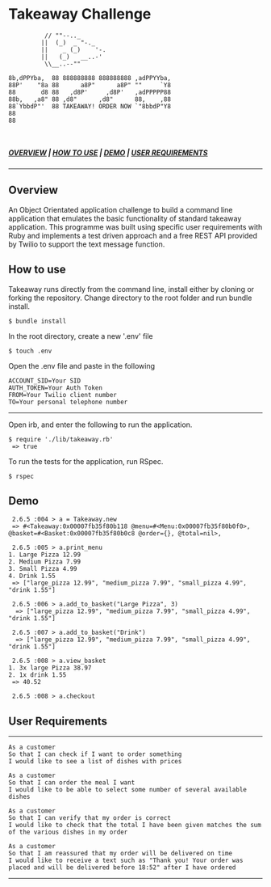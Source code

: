 # Takeaway Challenge
```
          // ""--.._
         ||  (_)  _ "-._
         ||    _ (_)    '-.
         ||   (_)   __..-'
          \\__..--""
                                                   
8b,dPPYba,  88 888888888 888888888 ,adPPYYba,  
88P'    "8a 88      a8P"      a8P" ""     `Y8  
88       d8 88   ,d8P'     ,d8P'   ,adPPPPP88  
88b,   ,a8" 88 ,d8"      ,d8"      88,    ,88  
88`YbbdP"'  88 TAKEAWAY! ORDER NOW `"8bbdP"Y8   
88                                             
88                                               

                                              
```
##### [*OVERVIEW*](#Overview) | [*HOW TO USE*](#How-to-use) | [*DEMO*](#Demo) | [*USER REQUIREMENTS*](#User-Requirements )
___

## Overview

An Object Orientated application challenge to build a command line application that emulates the basic functionality of standard takeaway application. This programme was built using specific user requirements with Ruby and implements a test driven approach and a free REST API provided by Twilio to support the text message function. 

## How to use

Takeaway runs directly from the command line, install either by cloning or forking the repository. Change directory to the root folder and run bundle install.

```
$ bundle install
```

In the root directory, create a new '.env' file
```
$ touch .env
```

Open the .env file and paste in the following

```
ACCOUNT_SID=Your SID
AUTH_TOKEN=Your Auth Token
FROM=Your Twilio client number 
TO=Your personal telephone number 
```
------

Open irb, and enter the following to run the application.

```
$ require './lib/takeaway.rb'
 => true
```
To run the tests for the application, run RSpec.

```
$ rspec
```

## Demo

```
 2.6.5 :004 > a = Takeaway.new
 => #<Takeaway:0x00007fb35f80b118 @menu=#<Menu:0x00007fb35f80b0f0>, @basket=#<Basket:0x00007fb35f80b0c8 @order={}, @total=nil>,

 2.6.5 :005 > a.print_menu
1. Large Pizza 12.99
2. Medium Pizza 7.99
3. Small Pizza 4.99
4. Drink 1.55
 => ["large_pizza 12.99", "medium_pizza 7.99", "small_pizza 4.99", "drink 1.55"]

 2.6.5 :006 > a.add_to_basket("Large Pizza", 3)
  => ["large_pizza 12.99", "medium_pizza 7.99", "small_pizza 4.99", "drink 1.55"]

 2.6.5 :007 > a.add_to_basket("Drink")
  => ["large_pizza 12.99", "medium_pizza 7.99", "small_pizza 4.99", "drink 1.55"]

 2.6.5 :008 > a.view_basket
1. 3x large Pizza 38.97
2. 1x drink 1.55
 => 40.52

 2.6.5 :008 > a.checkout 

```

## User Requirements

---------
```
As a customer
So that I can check if I want to order something
I would like to see a list of dishes with prices
```
```
As a customer
So that I can order the meal I want
I would like to be able to select some number of several available dishes
```
```
As a customer
So that I can verify that my order is correct
I would like to check that the total I have been given matches the sum of the various dishes in my order
```
```
As a customer
So that I am reassured that my order will be delivered on time
I would like to receive a text such as "Thank you! Your order was placed and will be delivered before 18:52" after I have ordered
```
---------
